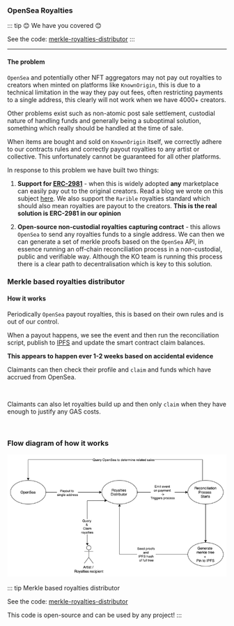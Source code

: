 ### OpenSea Royalties

::: tip 😊 We have you covered 😊

See the code: [merkle-royalties-distributor](https://github.com/knownorigin/merkle-royalties-distributor)
:::

----------------------------------------------------------------------------------------------------------------

#### The problem

`OpenSea` and potentially other NFT aggregators may not pay out royalties to creators when minted on platforms like
`KnownOrigin`, this is due to a technical limitation in the way they pay out fees, often restricting payments to a
single address, this clearly will not work when we have 4000+ creators.

Other problems exist such as non-atomic post sale settlement, custodial nature of handling funds and generally being a
suboptimal solution, something which really should be handled at the time of sale.

When items are bought and sold on `KnownOrigin` itself, we correctly adhere to our contracts rules and correctly payout
royalties to any artist or collective. This unfortunately cannot be guaranteed for all other platforms.

In response to this problem we have built two things:

1. **Support for [ERC-2981](https://eips.ethereum.org/EIPS/eip-2981)** - when this is widely adopted **any**
   marketplace can easily pay out to the original creators. Read a blog we wrote on this
   subject [here](https://medium.com/knownorigin/eip-2981-simple-and-effective-royalty-standards-for-all-dbd0b761a0f0).
   We also support the `Rarible` royalties standard which should also mean royalties are payout to the creators.
   **This is the real solution is ERC-2981 in our opinion**

2. **Open-source non-custodial royalties capturing contract** - this allows `OpenSea` to send any royalties funds to a
   single address. We can then we can generate a set of merkle proofs based on the `OpenSea` API, in essence running an
   off-chain reconciliation process in a non-custodial, public and verifiable way. Although the KO team is running this
   process there is a clear path to decentralisation which is key to this solution.

### Merkle based royalties distributor

#### How it works

Periodically `OpenSea` payout royalties, this is based on their own rules and is out of our control.

When a payout happens, we see the event and then run the reconciliation script, publish to [IPFS](https://ipfs.io/) and
update the smart contract claim balances.

**This appears to happen ever 1-2 weeks based on accidental evidence**

Claimants can then check their profile and `claim` and funds which have accrued from OpenSea.

<img :src="$withBase('/claiming-royalties/claim-royalties-button.png')">

Claimants can also let royalties build up and then only `claim` when they have enough to justify any GAS costs.

<img :src="$withBase('/claiming-royalties/claim-royalties-modal.png')">

### Flow diagram of how it works

![](https://github.com/knownorigin/merkle-royalties-distributor/blob/master/merkle-distributor.png?raw=true)

::: tip Merkle based royalties distributor

See the code: [merkle-royalties-distributor](https://github.com/knownorigin/merkle-royalties-distributor)

This code is open-source and can be used by any project!
:::
